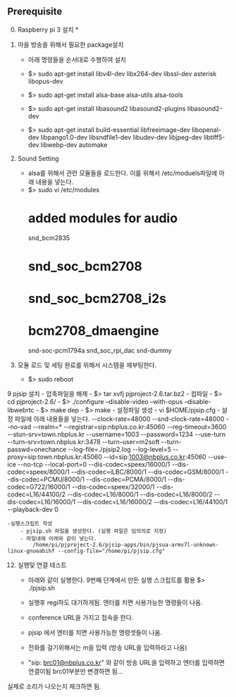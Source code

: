 
## Prerequisite

0. Raspberry pi 3 설치 
	* 

1. 마을 방송을 위해서 필요한 package설치 
	- 아래 명령들을 순서대로 수행하여 설치
	- $> sudo apt-get install libv4l-dev libx264-dev libssl-dev asterisk libopus-dev
	- $> sudo apt-get install alsa-base alsa-utils alsa-tools
	- $> sudo apt-get install libasound2 libasound2-plugins libasound2-dev

	- $> sudo apt-get install build-essential libfreeimage-dev libopenal-dev libpango1.0-dev libsndfile1-dev libudev-dev libjpeg-dev libtiff5-dev libwebp-dev automake

2. Sound Setting
	- alsa를 위해서 관련 모듈들을 로드한다. 이를 위해서 /etc/moduels파일에 아래 내용을 넣는다.
	- $> sudo vi /etc/modules
		# added modules for audio
		snd_bcm2835
		# snd_soc_bcm2708
		# snd_soc_bcm2708_i2s
		# bcm2708_dmaengine
		snd-soc-pcm1794a
		snd_soc_rpi_dac
		snd-dummy 
 
11. 모듈 로드 및 세팅 완료를 위해서 시스템을 재부팅한다. 
	- $> sudo reboot



9 pjsip 설치
	- 압축파일을 해제 
		- $> tar xvfj pjproject-2.6.tar.bz2
	- 컴파일 
		- $> cd pjproject-2.6/
		- $> ./configure –disable-video –with-opus –disable-libwebrtc
		- $> make dep 
		- $> make
	- 설정파일 생성
		- vi $HOME/pjsip.cfg
		- 설정 파일에 아래 내용들을 넣는다.
			--clock-rate=48000 
			--snd-clock-rate=48000 
			--no-vad 
			--realm=*
			--registrar=sip:nbplus.co.kr:45060
			--reg-timeout=3600 
			--stun-srv=town.nbplus.kr
			--username=1003 
			--password=1234 
			--use-turn 
			--turn-srv=town.nbplus.kr:3478
			--turn-user=m2soft 
			--turn-passwd=onechance 
			--log-file=./pjsip2.log 
			--log-level=5 
			--proxy=sip:town.nbplus.kr:45060
			--id=sip:1003@nbplus.co.kr:45060
			--use-ice
			--no-tcp
			--local-port=0
			--dis-codec=speex/16000/1
			--dis-codec=speex/8000/1 
			--dis-codec=iLBC/8000/1 
			--dis-codec=GSM/8000/1 
			--dis-codec=PCMU/8000/1 
			--dis-codec=PCMA/8000/1 
			--dis-codec=G722/16000/1 
			--dis-codec=speex/32000/1 
			--dis-codec=L16/44100/2 
			--dis-codec=L16/8000/1 
			--dis-codec=L16/8000/2 
			--dis-codec=L16/16000/1 
			--dis-codec=L16/16000/2 
			--dis-codec=L16/44100/1 
			--playback-dev 0

	-실행스크립트 작성
		- pjsip.sh 파일을 생성한다. (실행 파일은 임의의로 지정)
		- 파일내에 아래와 같이 넣는다.
			/home/pi/pjproject-2.6/pjsip-apps/bin/pjsua-armv7l-unknown-linux-gnueabihf --config-file="/home/pi/pjsip.cfg"


12. 실행및 연결 테스트
	- 아래와 같이 실행한다. 9번째 단계에서 만든 실행 스크립트를 활용
		$> ./pjsip.sh 
 
	- 실행후 regi하도 대기하게됨. 엔터를 치면 사용가능한 명령들이 나옴.
	- conference URL을 가지고 접속을 한다.
	- pjsip 에서 엔터를 치면 사용가능한 명령셋들이 나옴.
	- 전화를 걸기위해서는 m을 입력 (방송 URL을 입력하라고 나옴)
	- "sip: brc01@nbplus.co.kr" 와 같이 방송 URL을 입력하고 엔터를 입력하면 연결이됨
	   brc01부분만 변경하면 됨...

실제로 소리가 나오는지 체크하면 됨.